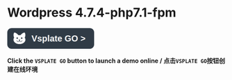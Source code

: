 # Wordpress 4.7.4-php7.1-fpm

<a href="https://www.vsplate.com/?docker-compose=https://github.com/vsplate/dcenvs/wordpress/4.7.4-php7.1-fpm"><img alt="VSPLATE GO" src="https://raw.githubusercontent.com/vsplate/images/master/vsgo_btn.png" width="200px"></a>

**Click the `VSPLATE GO` button to launch a demo online / 点击`VSPLATE GO`按钮创建在线环境**